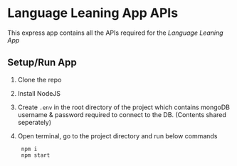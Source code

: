 # Language Leaning App APIs

This express app contains all the APIs required for the _Language Leaning App_

## Setup/Run App

1. Clone the repo
2. Install NodeJS
3. Create `.env` in the root directory of the project which contains mongoDB username & password required to connect to the DB. (Contents shared seperately)
4. Open terminal, go to the project directory and run below commands
   
        npm i
        npm start
